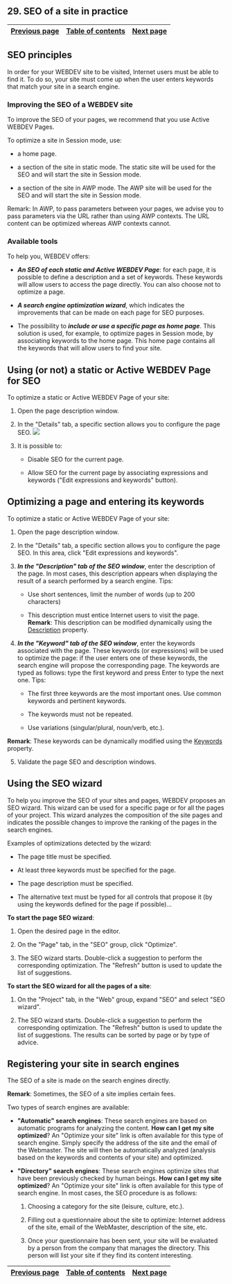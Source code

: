 
## 29. SEO of a site in practice
			

| [Previous page](../Concepts_WB/1410087139.md) | [Table of contents](../Concepts_WB/1410087102.md) | [Next page](../Concepts_WB/1410087214.md) |
| --- | --- | --- |



<a name="NOTE1"></a>
<a name="NOTE1_1"></a>


## SEO principles
<a name="seo_principles_ELTTEXTE000252"></a>
In order for your WEBDEV site to be visited, Internet users must be able to find it. To do so, your site must come up when the user enters keywords that match your site in a search engine.
<a name="NOTE1_2"></a>


### Improving the SEO of a WEBDEV site
<a name="improving_the_seo_webdev_site_ELTPARAGRAPHE000017"></a>

To improve the SEO of your pages, we recommend that you use Active WEBDEV Pages.

To optimize a site in Session mode, use:

- a home page.

- a section of the site in static mode. The static site will be used for the SEO and will start the site in Session mode.

- a section of the site in AWP mode. The AWP site will be used for the SEO and will start the site in Session mode.


Remark: In AWP, to pass parameters between your pages, we advise you to pass parameters via the URL rather than using AWP contexts. The URL content can be optimized whereas AWP contexts cannot. 
<a name="NOTE1_3"></a>


### Available tools
<a name="available_tools_ELTPARAGRAPHE000034"></a>

To help you, WEBDEV offers:

- ***An SEO of each static and Active WEBDEV Page***: for each page, it is possible to define a description and a set of keywords. These keywords will allow users to access the page directly. You can also choose not to optimize a page.

- ***A search engine optimization wizard***, which indicates the improvements that can be made on each page for SEO purposes.

- The possibility to ***include or use a specific page as home page***. This solution is used, for example, to optimize pages in Session mode, by associating keywords to the home page. This home page contains all the keywords that will allow users to find your site.




<a name="NOTE2"></a>
<a name="NOTE2_1"></a>


## Using (or not) a static or Active WEBDEV Page for SEO
<a name="using_not_static_active_webdev_page_for_seo_ELTTEXTE000288"></a>
To optimize a static or Active WEBDEV Page of your site:

1. Open the page description window.

2. In the "Details" tab, a specific section allows you to configure the page SEO.
![](https://doc.pcsoft.fr/en-US/images/image.awp?langid=3&name=P2_R%E9f%E9rencement_cpt%20-%20HC%20N%B0002.gif&type=thumb)


3. It is possible to:

	- Disable SEO for the current page.

	- Allow SEO for the current page by associating expressions and keywords ("Edit expressions and keywords" button).







<a name="NOTE3"></a>
<a name="NOTE3_1"></a>


## Optimizing a page and entering its keywords
<a name="optimizing_page_and_entering_its_keywords_ELTTEXTE000312"></a>
To optimize a static or Active WEBDEV Page of your site:

1. Open the page description window.

2. In the "Details" tab, a specific section allows you to configure the page SEO. In this area, click "Edit expressions and keywords".

3. ***In the "Description" tab of the SEO window***, enter the description of the page. In most cases, this description appears when displaying the result of a search performed by a search engine. Tips:

	- Use short sentences, limit the number of words (up to 200 characters)

	- This description must entice Internet users to visit the page.
			**Remark**: This description can be modified dynamically using the [Description](../Proprietes/1000017164.md) property.




4. ***In the "Keyword" tab of the SEO window***, enter the keywords associated with the page. These keywords (or expressions) will be used to optimize the page: if the user enters one of these keywords, the search engine will propose the corresponding page. The keywords are typed as follows: type the first keyword and press Enter to type the next one.
	Tips:

	- The first three keywords are the most important ones. Use common keywords and pertinent keywords.

	- The keywords must not be repeated.

	- Use variations (singular/plural, noun/verb, etc.).


 **Remark**: These keywords can be dynamically modified using the [Keywords](../Proprietes/1000017163.md) property.

5. Validate the page SEO and description windows.




<a name="NOTE4"></a>
<a name="NOTE4_1"></a>


## Using the SEO wizard
<a name="using_the_seo_wizard_ELTTEXTE000336"></a>
To help you improve the SEO of your sites and pages, WEBDEV proposes an SEO wizard. This wizard can be used for a specific page or for all the pages of your project. This wizard analyzes the composition of the site pages and indicates the possible changes to improve the ranking of the pages in the search engines.

Examples of optimizations detected by the wizard:

- The page title must be specified.

- At least three keywords must be specified for the page.

- The page description must be specified.

- The alternative text must be typed for all controls that propose it (by using the keywords defined for the page if possible)...




**To start the page SEO wizard**:

1. Open the desired page in the editor.

2. On the "Page" tab, in the "SEO" group, click "Optimize". 

3. The SEO wizard starts. Double-click a suggestion to perform the corresponding optimization. The "Refresh" button is used to update the list of suggestions.




**To start the SEO wizard for all the pages of a site**:

1. On the "Project" tab, in the "Web" group, expand "SEO" and select "SEO wizard".

2. The SEO wizard starts. Double-click a suggestion to perform the corresponding optimization. The "Refresh" button is used to update the list of suggestions. The results can be sorted by page or by type of advice.




<a name="NOTE5"></a>
<a name="NOTE5_1"></a>


## Registering your site in search engines
<a name="registering_your_site_search_engines_ELTTEXTE000360"></a>
The SEO of a site is made on the search engines directly.

**Remark**: Sometimes, the SEO of a site implies certain fees.

Two types of search engines are available:

- **"Automatic" search engines**:
	These search engines are based on automatic programs for analyzing the content.
	**How can I get my site optimized**?
	An "Optimize your site" link is often available for this type of search engine. Simply specify the address of the site and the email of the Webmaster. The site will then be automatically analyzed (analysis based on the keywords and contents of your site) and optimized.

- **"Directory" search engines**:
	These search engines optimize sites that have been previously checked by human beings.
	**How can I get my site optimized**?
	An "Optimize your site" link is often available for this type of search engine. 
	In most cases, the SEO procedure is as follows: 

	1. Choosing a category for the site (leisure, culture, etc.). 

	2. Filling out a questionnaire about the site to optimize: Internet address of the site, email of the WebMaster, description of the site, etc.

	3. Once your questionnaire has been sent, your site will be evaluated by a person from the company that manages the directory. This person will list your site if they find its content interesting.







| [Previous page](../Concepts_WB/1410087139.md) | [Table of contents](../Concepts_WB/1410087102.md) | [Next page](../Concepts_WB/1410087214.md) |
| --- | --- | --- |





